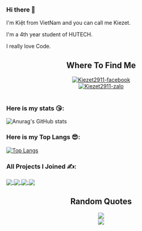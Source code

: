 ### Hi there 👋

<!--
**Kiezet2911/Kiezet2911** is a ✨ _special_ ✨ repository because its `README.md` (this file) appears on your GitHub profile.

Here are some ideas to get you started:

- 🔭 I’m currently working on ...
- 🌱 I’m currently learning ...
- 👯 I’m looking to collaborate on ...
- 🤔 I’m looking for help with ...
- 💬 Ask me about ...
- 📫 How to reach me: ...
- 😄 Pronouns: ...
- ⚡ Fun fact: ...
-->
<p>I'm Kiệt from VietNam and you can call me Kiezet.</p>
<p>I'm a 4th year student of HUTECH.</p>
<p>I really love Code.</p>

<h2 align="center">Where To Find Me</h2>
<div align="center">
  <a href="https://www.facebook.com/profile.php?id=100079499691861" target="blank">
    <img src="https://img.icons8.com/bubbles/100/000000/facebook-new.png" alt="Kiezet2911-facebook" />
  </a>
</div>
<div align="center">
  <a href="https://chat.zalo.me/?g=zkzkcx021" target="blank">
    <img src="https://img.icons8.com/cute-clipart/2x/zalo.png" alt="Kiezet2911-zalo" />
  </a>
</div>
<br />

### Here is my stats 😘:
![Anurag's GitHub stats](https://github-readme-stats.vercel.app/api?username=Kiezet2911&show_icons=true&theme=dracula)

### Here is my Top Langs 😎:
[![Top Langs](https://github-readme-stats.vercel.app/api/top-langs/?username=Kiezet2911&layout=compact)](https://github.com/anuraghazra/github-readme-stats)

### All Projects I Joined ✍️:

<a href="https://github.com/Kiezet2911/BookingAPI">
  <img align="center" src="https://github-readme-stats.vercel.app/api/pin/?username=Kiezet2911&repo=BookingAPI" />
</a>
<a href="https://github.com/Kiezet2911/Laravel-Heroku">
  <img align="center" src="https://github-readme-stats.vercel.app/api/pin/?username=Kiezet2911&repo=Laravel-Heroku" />
</a>

<a href="https://github.com/Kiezet2911/angular">
  <img align="center" src="https://github-readme-stats.vercel.app/api/pin/?username=Kiezet2911&repo=angular" />
</a>
<a href="https://github.com/Kiezet2911/HutechChat">
  <img align="center" src="https://github-readme-stats.vercel.app/api/pin/?username=TonyHuynhChau&repo=HutechChat" />
</a>
<br/>
<h2 align="center">Random Quotes</h2>
<div align="center"> 
  <img src="https://github-readme-quotes.herokuapp.com/quote?theme=dark&animation=grow_out_in&layout=churchill&font=Redressed"/>
</div>
<div align="center">
  <img src="https://i.pinimg.com/originals/2a/4b/64/2a4b64142ad808bfe4bf8d028cb3abce.gif"/>
</div>
